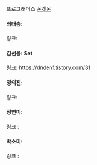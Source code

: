 프로그래머스 [폰켓몬](https://school.programmers.co.kr/learn/courses/30/lessons/1845)<br>

#### 최태승:
링크:

#### 김선웅: Set
링크: https://dndenf.tistory.com/31

#### 정의진: 
링크: 

#### 정연미:
링크 : 

#### 박소미: 
링크 : 
